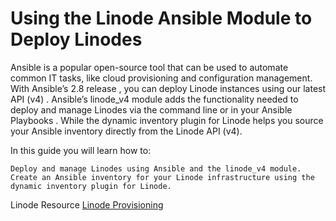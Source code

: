# Using the Linode Ansible Module to Deploy Linodes #

Ansible is a popular open-source tool that can be used to automate common IT tasks, like cloud provisioning and configuration management. With Ansible’s 2.8 release , you can deploy Linode instances using our latest API (v4) . Ansible’s linode_v4 module adds the functionality needed to deploy and manage Linodes via the command line or in your Ansible Playbooks . While the dynamic inventory plugin for Linode helps you source your Ansible inventory directly from the Linode API (v4).

In this guide you will learn how to:

    Deploy and manage Linodes using Ansible and the linode_v4 module.
    Create an Ansible inventory for your Linode infrastructure using the dynamic inventory plugin for Linode.


Linode Resource [Linode Provisioning](https://www.linode.com/docs/guides/deploy-linodes-using-ansible/)